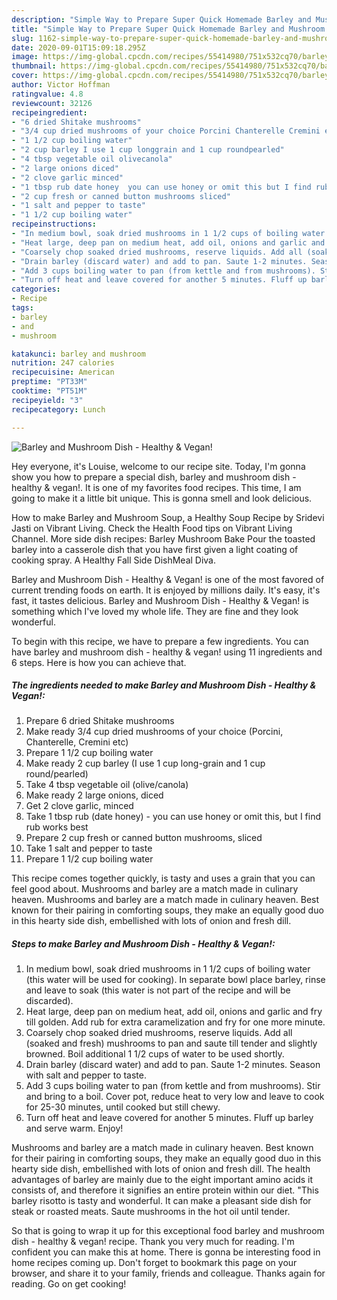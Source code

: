 ```yaml
---
description: "Simple Way to Prepare Super Quick Homemade Barley and Mushroom Dish - Healthy &amp;amp; Vegan!"
title: "Simple Way to Prepare Super Quick Homemade Barley and Mushroom Dish - Healthy &amp;amp; Vegan!"
slug: 1162-simple-way-to-prepare-super-quick-homemade-barley-and-mushroom-dish-healthy-and-amp-vegan
date: 2020-09-01T15:09:18.295Z
image: https://img-global.cpcdn.com/recipes/55414980/751x532cq70/barley-and-mushroom-dish-healthy-vegan-recipe-main-photo.jpg
thumbnail: https://img-global.cpcdn.com/recipes/55414980/751x532cq70/barley-and-mushroom-dish-healthy-vegan-recipe-main-photo.jpg
cover: https://img-global.cpcdn.com/recipes/55414980/751x532cq70/barley-and-mushroom-dish-healthy-vegan-recipe-main-photo.jpg
author: Victor Hoffman
ratingvalue: 4.8
reviewcount: 32126
recipeingredient:
- "6 dried Shitake mushrooms"
- "3/4 cup dried mushrooms of your choice Porcini Chanterelle Cremini etc"
- "1 1/2 cup boiling water"
- "2 cup barley I use 1 cup longgrain and 1 cup roundpearled"
- "4 tbsp vegetable oil olivecanola"
- "2 large onions diced"
- "2 clove garlic minced"
- "1 tbsp rub date honey  you can use honey or omit this but I find rub works best"
- "2 cup fresh or canned button mushrooms sliced"
- "1 salt and pepper to taste"
- "1 1/2 cup boiling water"
recipeinstructions:
- "In medium bowl, soak dried mushrooms in 1 1/2 cups of boiling water (this water will be used for cooking). In separate bowl place barley, rinse and leave to soak (this water is not part of the recipe and will be discarded)."
- "Heat large, deep pan on medium heat, add oil, onions and garlic and fry till golden. Add rub for extra caramelization and fry for one more minute."
- "Coarsely chop soaked dried mushrooms, reserve liquids. Add all (soaked and fresh) mushrooms to pan and saute till tender and slightly browned. Boil additional 1 1/2 cups of water to be used shortly."
- "Drain barley (discard water) and add to pan. Saute 1-2 minutes. Season with salt and pepper to taste."
- "Add 3 cups boiling water to pan (from kettle and from mushrooms). Stir and bring to a boil. Cover pot, reduce heat to very low and leave to cook for 25-30 minutes, until cooked but still chewy."
- "Turn off heat and leave covered for another 5 minutes. Fluff up barley and serve warm. Enjoy!"
categories:
- Recipe
tags:
- barley
- and
- mushroom

katakunci: barley and mushroom 
nutrition: 247 calories
recipecuisine: American
preptime: "PT33M"
cooktime: "PT51M"
recipeyield: "3"
recipecategory: Lunch

---
```



![Barley and Mushroom Dish - Healthy &amp; Vegan!](https://img-global.cpcdn.com/recipes/55414980/751x532cq70/barley-and-mushroom-dish-healthy-vegan-recipe-main-photo.jpg)

Hey everyone, it's Louise, welcome to our recipe site. Today, I'm gonna show you how to prepare a special dish, barley and mushroom dish - healthy &amp; vegan!. It is one of my favorites food recipes. This time, I am going to make it a little bit unique. This is gonna smell and look delicious.

How to make Barley and Mushroom Soup, a Healthy Soup Recipe by Sridevi Jasti on Vibrant Living. Check the Health Food tips on Vibrant Living Channel. More side dish recipes: Barley Mushroom Bake Pour the toasted barley into a casserole dish that you have first given a light coating of cooking spray. A Healthy Fall Side DishMeal Diva.

Barley and Mushroom Dish - Healthy &amp; Vegan! is one of the most favored of current trending foods on earth. It is enjoyed by millions daily. It's easy, it's fast, it tastes delicious. Barley and Mushroom Dish - Healthy &amp; Vegan! is something which I've loved my whole life. They are fine and they look wonderful.


To begin with this recipe, we have to prepare a few ingredients. You can have barley and mushroom dish - healthy &amp; vegan! using 11 ingredients and 6 steps. Here is how you can achieve that.

<!--inarticleads1-->

##### The ingredients needed to make Barley and Mushroom Dish - Healthy &amp; Vegan!:

1. Prepare 6 dried Shitake mushrooms
1. Make ready 3/4 cup dried mushrooms of your choice (Porcini, Chanterelle, Cremini etc)
1. Prepare 1 1/2 cup boiling water
1. Make ready 2 cup barley (I use 1 cup long-grain and 1 cup round/pearled)
1. Take 4 tbsp vegetable oil (olive/canola)
1. Make ready 2 large onions, diced
1. Get 2 clove garlic, minced
1. Take 1 tbsp rub (date honey) - you can use honey or omit this, but I find rub works best
1. Prepare 2 cup fresh or canned button mushrooms, sliced
1. Take 1 salt and pepper to taste
1. Prepare 1 1/2 cup boiling water


This recipe comes together quickly, is tasty and uses a grain that you can feel good about. Mushrooms and barley are a match made in culinary heaven. Mushrooms and barley are a match made in culinary heaven. Best known for their pairing in comforting soups, they make an equally good duo in this hearty side dish, embellished with lots of onion and fresh dill. 

<!--inarticleads2-->

##### Steps to make Barley and Mushroom Dish - Healthy &amp; Vegan!:

1. In medium bowl, soak dried mushrooms in 1 1/2 cups of boiling water (this water will be used for cooking). In separate bowl place barley, rinse and leave to soak (this water is not part of the recipe and will be discarded).
1. Heat large, deep pan on medium heat, add oil, onions and garlic and fry till golden. Add rub for extra caramelization and fry for one more minute.
1. Coarsely chop soaked dried mushrooms, reserve liquids. Add all (soaked and fresh) mushrooms to pan and saute till tender and slightly browned. Boil additional 1 1/2 cups of water to be used shortly.
1. Drain barley (discard water) and add to pan. Saute 1-2 minutes. Season with salt and pepper to taste.
1. Add 3 cups boiling water to pan (from kettle and from mushrooms). Stir and bring to a boil. Cover pot, reduce heat to very low and leave to cook for 25-30 minutes, until cooked but still chewy.
1. Turn off heat and leave covered for another 5 minutes. Fluff up barley and serve warm. Enjoy!


Mushrooms and barley are a match made in culinary heaven. Best known for their pairing in comforting soups, they make an equally good duo in this hearty side dish, embellished with lots of onion and fresh dill. The health advantages of barley are mainly due to the eight important amino acids it consists of, and therefore it signifies an entire protein within our diet. &#34;This barley risotto is tasty and wonderful. It can make a pleasant side dish for steak or roasted meats. Saute mushrooms in the hot oil until tender. 

So that is going to wrap it up for this exceptional food barley and mushroom dish - healthy &amp; vegan! recipe. Thank you very much for reading. I'm confident you can make this at home. There is gonna be interesting food in home recipes coming up. Don't forget to bookmark this page on your browser, and share it to your family, friends and colleague. Thanks again for reading. Go on get cooking!
